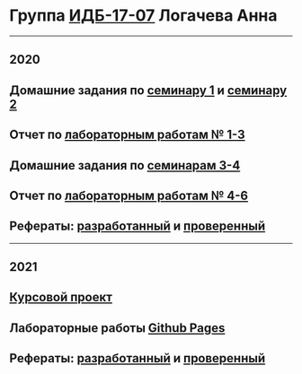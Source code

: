 # Группа [ИДБ-17-07](https://github.com/stankin/design-part-1/wiki/list-idb-17-07) Логачева Анна

*** 

## 2020 

## Домашние задания по [семинару 1](https://github.com/stankin/design-part-1/wiki/sem1#%D0%9C%D0%B0%D0%B7%D0%B8%D1%82%D0%BE%D0%B2-%D0%90%D0%B9%D0%BD%D1%83%D1%80) и [семинару 2](https://github.com/stankin/design-part-1/wiki/sem2#%D0%9C%D0%B0%D0%B7%D0%B8%D1%82%D0%BE%D0%B2-%D0%90%D0%B9%D0%BD%D1%83%D1%80-%D0%9C%D0%B8%D0%BB%D0%B5%D0%BD%D0%B0-%D0%A8%D0%B5%D1%80%D0%BC%D0%B0%D1%82%D0%BE%D0%B2%D0%B0)

## Отчет по [лабораторным работам № 1-3](https://github.com/Logacheva-Anna/LogachevaAnna.github.io/wiki/%D0%9E%D1%82%D1%87%D0%B5%D1%82-%D0%BE-%D0%BB%D0%B0%D0%B1%D0%BE%D1%80%D0%B0%D1%82%D0%BE%D1%80%D0%BD%D1%8B%D1%85-%D1%80%D0%B0%D0%B1%D0%BE%D1%82%D0%B0%D1%85-1---3) 

## Домашние задания по [семинарам 3-4](https://github.com/Logacheva-Anna/LogachevaAnna.github.io/wiki/%D0%A1%D0%B5%D0%BC%D0%B8%D0%BD%D0%B0%D1%80%D1%8B-3-4)

## Отчет по [лабораторным работам № 4-6](https://github.com/Logacheva-Anna/LogachevaAnna.github.io/wiki/%D0%9E%D1%82%D1%87%D0%B5%D1%82-%D0%BE-%D0%BB%D0%B0%D0%B1%D0%BE%D1%80%D0%B0%D1%82%D0%BE%D1%80%D0%BD%D1%8B%D1%85-%D1%80%D0%B0%D0%B1%D0%BE%D1%82%D0%B0%D1%85-4---6)

## Рефераты: [разработанный](https://github.com/stankin/design-part-1/wiki/exam14-1) и [проверенный](https://github.com/stankin/design-part-1/wiki/exam04-2)

***

## 2021

## [Курсовой проект](https://github.com/Logacheva-Anna/LogachevaAnna.github.io/wiki/%D0%9A%D1%83%D1%80%D1%81%D0%BE%D0%B2%D0%BE%D0%B9-%D0%BF%D1%80%D0%BE%D0%B5%D0%BA%D1%82)

## Лабораторные работы [Github Pages]()

## Рефераты: [разработанный](https://github.com/stankin/design-part-2/wiki/exam11-5) и [проверенный](https://github.com/stankin/design-part-2/wiki/exam15-6)

